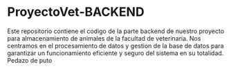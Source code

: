 # ProyectoVet-BACKEND
Este repositorio contiene el codigo de la parte backend de nuestro proyecto para almacenamiento de animales de la facultad de veterinaria. Nos centramos en el procesamiento de datos y gestion de la base de datos para garantizar un funcionamiento eficiente y seguro del sistema en su totalidad.
Pedazo de puto
